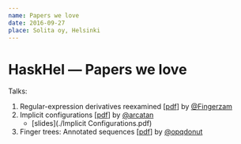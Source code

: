 ```yaml
---
name: Papers we love
date: 2016-09-27
place: Solita oy, Helsinki
---
```


# HaskHel &mdash; Papers we love

Talks:

1. Regular-expression derivatives reexamined [[pdf](https://www.mpi-sws.org/~turon/re-deriv.pdf)] by [@Fingerzam]
2. Implicit configurations [[pdf](http://okmij.org/ftp/Haskell/tr-15-04.pdf)] by [@arcatan]
    - [slides](./Implicit Configurations.pdf)
3. Finger trees: Annotated sequences [[pdf](http://www.cs.ox.ac.uk/ralf.hinze/publications/FingerTrees.pdf)] by [@opqdonut]

[@Fingerzam]: https://github.com/Fingerzam
[@opqdonut]: https://github.com/opqdonut
[@arcatan]: http://miikka.me/

